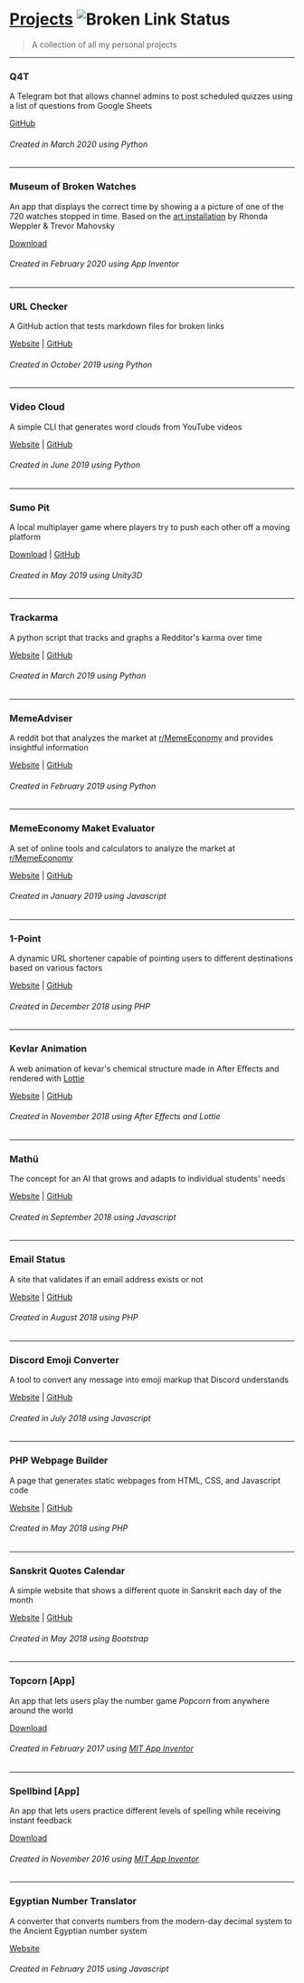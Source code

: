 # [Projects](https://www.param.me/projects) ![Broken Link Status](https://github.com/paramt/projects/workflows/Check%20URLs/badge.svg)
> A collection of all my personal projects

___
### Q4T
A Telegram bot that allows channel admins to post scheduled quizzes using a list of questions from Google Sheets

[GitHub](https://github.com/paramt/q4t)

###### Created in March 2020 using Python
___

### Museum of Broken Watches
An app that displays the correct time by showing a a picture of one of the 720 watches stopped in time. Based on the [art installation](http://wepplermahovsky.com/MBWapp/) by Rhonda Weppler & Trevor Mahovsky

[Download](https://play.google.com/store/apps/details?id=appinventor.ai_harsht.MoBW)

###### Created in February 2020 using App Inventor
___

### URL Checker
A GitHub action that tests markdown files for broken links

[Website](https://github.com/marketplace/actions/url-checker) |
[GitHub](https://github.com/paramt/url-checker)


###### Created in October 2019 using Python
___

### Video Cloud
A simple CLI that generates word clouds from YouTube videos

[Website](https://videocloud.tech) |
[GitHub](https://github.com/paramt/videocloud)


###### Created in June 2019 using Python
___

### Sumo Pit
A local multiplayer game where players try to push each other off a moving platform

[Download](https://github.com/paramt/sumopit/releases) |
[GitHub](https://github.com/paramt/sumopit)


###### Created in May 2019 using Unity3D
___

### Trackarma
A python script that tracks and graphs a Redditor's karma over time

[Website](https://trackarma.tk) |
[GitHub](https://github.com/paramt/trackarma)


###### Created in March 2019 using Python
___

### MemeAdviser
A reddit bot that analyzes the market at [r/MemeEconomy](https://www.reddit.com/r/MemeEconomy) and provides insightful information

[Website](https://www.1pt.co) |
[GitHub](https://github.com/paramt/1pt)


###### Created in February 2019 using Python
___

### MemeEconomy Maket Evaluator
A set of online tools and calculators to analyze the market at [r/MemeEconomy](https://www.reddit.com/r/MemeEconomy)

[Website](https://www.param.me/meme) |
[GitHub](https://github.com/paramt/meme)


###### Created in January 2019 using Javascript
___

### 1-Point
A dynamic URL shortener capable of pointing users to different destinations based on various factors

[Website](https://www.1pt.co) |
[GitHub](https://github.com/paramt/1pt)


###### Created in December 2018 using PHP
___

### Kevlar Animation
A web animation of kevar's chemical structure made in After Effects and rendered with [Lottie](https://airbnb.io/lottie/#/)

[Website](https://www.param.me/kevlar) |
[GitHub](https://github.com/paramt/kevlar)


###### Created in November 2018 using After Effects and Lottie
___

### Mathü
The concept for an AI that grows and adapts to individual students' needs

[Website](https://mathu.cf) |
[GitHub](https://github.com/paramt/mathu)


###### Created in September 2018 using Javascript
___

### Email Status
A site that validates if an email address exists or not

[Website](https://www.param.me/email-status) |
[GitHub](https://github.com/paramt/email-status)


###### Created in August 2018 using PHP
___

### Discord Emoji Converter
A tool to convert any message into emoji markup that Discord understands

[Website](https://www.param.me/discord-emoji) |
[GitHub](https://github.com/paramt/discord-emoji)


###### Created in July 2018 using Javascript
___

### PHP Webpage Builder
A page that generates static webpages from HTML, CSS, and Javascript code

[Website](https://code.param.me) |
[GitHub](https://github.com/paramt/code-editor)

###### Created in May 2018 using PHP
___

### Sanskrit Quotes Calendar
A simple website that shows a different quote in Sanskrit each day of the month

[Website](https://gq31.gq) |
[GitHub](https://github.com/paramt/code-editor)

###### Created in May 2018 using Bootstrap
___

### Topcorn [App]
An app that lets users play the number game *Popcorn* from anywhere around the world

[Download](https://play.google.com/store/apps/details?id=appinventor.ai_700164.Topcorn&hl=en)

###### Created in February 2017 using [MIT App Inventor](http://appinventor.mit.edu/)
___

### Spellbind [App]
An app that lets users practice different levels of spelling while receiving instant feedback

[Download](https://play.google.com/store/apps/details?id=appinventor.ai_700164.SpellBind_all)

###### Created in November 2016 using [MIT App Inventor](http://appinventor.mit.edu/)
___

### Egyptian Number Translator
A converter that converts numbers from the modern-day decimal system to the Ancient Egyptian number system

[Website](https://bit.ly/2JpR0jr)

###### Created in February 2015 using Javascript
